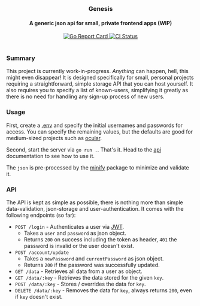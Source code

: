 <br/>

<div align="center">
  <h3>Genesis</h3>
  <h4>A generic json api for small, private frontend apps (WIP)</h4>
</div>

<div align="center">
  <a href="https://goreportcard.com/report/github.com/simonwep/genisis">
    <img src="https://goreportcard.com/badge/github.com/simonwep/genisis" alt="Go Report Card">
  </a>
  <a href="https://github.com/simonwep/genesis/actions/workflows/main.yml">
    <img src="https://github.com/simonwep/genesis/actions/workflows/main.yml/badge.svg" alt="CI Status">
  </a>
</div>

<br/>

### Summary

This project is currently work-in-progress. _Anything_ can happen, hell, this might even disappear!
It is designed specifically for small, personal projects requiring a straightforward, simple storage API that you can host yourself.
It also requires you to specify a list of known-users, simplifying it greatly as there is no need for handling any sign-up process of new users.

### Usage

First, create a [.env](.env.example) and specify the initial usernames and passwords for access.
You can specify the remaining values, but the defaults are good for medium-sized projects such as [ocular](https://github.com/Simonwep/ocular).

Second, start the server via `go run .`. That's it.
Head to the [api](#api) documentation to see how to use it.

The `json` is pre-processed by the [minify](https://github.com/tdewolff/minify) package to minimize and validate it.

### API

The API is kept as simple as possible, there is nothing more than simple data-validation, json-storage and user-authentication.
It comes with the following endpoints (so far):

* `POST /login` - Authenticates a user via [JWT](https://jwt.io/).
  - Takes a `user` and `password` as json object.
  - Returns `200` on success including the token as header, `401` the password is invalid or the user doesn't exist.
* `POST /account/update`
  - Takes a `newPassword` and `currentPassword` as json object.
  - Returns `200` if the password was successfully updated.
* `GET /data` - Retrieves all data from a user as object.
* `GET /data/:key` - Retrieves the data stored for the given `key`.
* `POST /data/:key` - Stores / overrides the data for `key`.
* `DELETE /data/:key` - Removes the data for `key`, always returns `200`, even if `key` doesn't exist.
